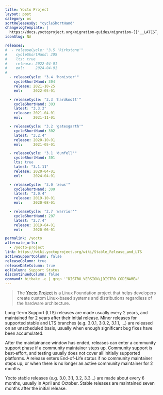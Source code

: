 ```yaml
---
title: Yocto Project
layout: post
category: os
sortReleasesBy: "cycleShortHand"
changelogTemplate: |
  https://docs.yoctoproject.org/migration-guides/migration-{{"__LATEST__"| split: " " | first}}.html
iconSlug: NA

releases:
#  - releaseCycle: "3.5 'kirkstone'"
#    cycleShortHand: 305
#    lts: true
#    release: 2022-04-01
#    eol:     2024-04-01
#
  - releaseCycle: "3.4 'honister'"
    cycleShortHand: 304
    release: 2021-10-25
    eol:     2022-05-01

  - releaseCycle: "3.3 'hardknott'"
    cycleShortHand: 303
    latest: "3.3.3"
    release: 2021-04-01
    eol:     2021-11-01

  - releaseCycle: "3.2 'gatesgarth'"
    cycleShortHand: 302
    latest: "3.2.4"
    release: 2020-10-01
    eol:     2021-05-01

  - releaseCycle: "3.1 'dunfell'"
    cycleShortHand: 301
    lts: true
    latest: "3.1.11"
    release: 2020-04-01
    eol:     2024-04-01

  - releaseCycle: "3.0 'zeus'"
    cycleShortHand: 300
    latest: "3.0.4"
    release: 2019-10-01
    eol:     2020-08-01

  - releaseCycle: "2.7 'warrior'"
    cycleShortHand: 207
    latest: "2.7.4"
    release: 2019-04-01
    eol:     2020-06-01

permalink: /yocto
alternate_urls:
  - /yocto-project
link: https://wiki.yoctoproject.org/wiki/Stable_Release_and_LTS
activeSupportColumn: false
releaseColumn: true
releaseDateColumn: true
eolColumn: Support Status
discontinuedColumn: false
command: bitbake -e | grep '^DISTRO_VERSION\|DISTRO_CODENAME='
---
```

> The [Yocto Project](https://www.yoctoproject.org/) is a Linux Foundation project that helps developers create custom Linux-based systems and distributions regardless of the hardware architecture.

Long-Term Support (LTS) releases are made usually every 2 years, and maintained for 2 years after their initial release. Minor releases for supported stable and LTS branches (e.g. 3.0.1, 3.0.2, 3.1.1, …) are released on an unscheduled basis, usually when enough significant bug fixes have been accumulated.

After the maintainance window has ended, releases can enter a community support phase if a community maintainer steps up.
Community support is best-effort, and testing usually does not cover all initially supported platforms.
A release enters End-of-Life status if no community maintainer steps up, or when there is no longer an active community maintainer for 2 months.

Yocto stable releases (e.g. 3.0, 3.1, 3.2, 3.3…) are made about every 6 months, usually in April and October.
Stable releases are maintained seven months after the initial release.

